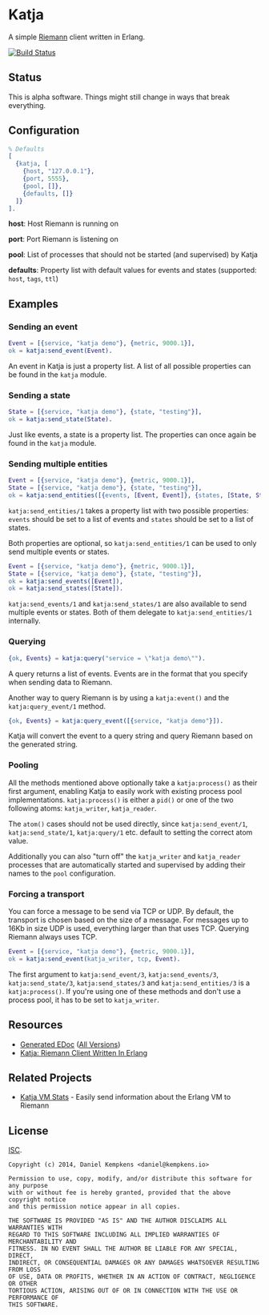 # Katja

A simple [Riemann](http://riemann.io) client written in Erlang.

[![Build Status](https://travis-ci.org/nifoc/katja.png)](https://travis-ci.org/nifoc/katja)

## Status

This is alpha software. Things might still change in ways that break everything.

## Configuration

```erlang
% Defaults
[
  {katja, [
    {host, "127.0.0.1"},
    {port, 5555},
    {pool, []},
    {defaults, []}
  ]}
].
```

**host**: Host Riemann is running on

**port**: Port Riemann is listening on

**pool**: List of processes that should not be started (and supervised) by Katja

**defaults**: Property list with default values for events and states (supported: `host`, `tags`, `ttl`)

## Examples

### Sending an event

```erlang
Event = [{service, "katja demo"}, {metric, 9000.1}],
ok = katja:send_event(Event).
```

An event in Katja is just a property list. A list of all possible properties can be found in the `katja` module.

### Sending a state

```erlang
State = [{service, "katja demo"}, {state, "testing"}],
ok = katja:send_state(State).
```

Just like events, a state is a property list. The properties can once again be found in the `katja` module.

### Sending multiple entities

```erlang
Event = [{service, "katja demo"}, {metric, 9000.1}],
State = [{service, "katja demo"}, {state, "testing"}],
ok = katja:send_entities([{events, [Event, Event]}, {states, [State, State]}]).
```

`katja:send_entities/1` takes a property list with two possible properties: `events` should be set to a list of events and `states` should be set to a list of states.

Both properties are optional, so `katja:send_entities/1` can be used to only send multiple events or states.

```erlang
Event = [{service, "katja demo"}, {metric, 9000.1}],
State = [{service, "katja demo"}, {state, "testing"}],
ok = katja:send_events([Event]),
ok = katja:send_states([State]).
```

`katja:send_events/1` and `katja:send_states/1` are also available to send multiple events or states. Both of them delegate to `katja:send_entities/1` internally.

### Querying

```erlang
{ok, Events} = katja:query("service = \"katja demo\"").
```

A query returns a list of events. Events are in the format that you specify when sending data to Riemann.

Another way to query Riemann is by using a `katja:event()` and the `katja:query_event/1` method.

```erlang
{ok, Events} = katja:query_event([{service, "katja demo"}]).
```

Katja will convert the event to a query string and query Riemann based on the generated string.

### Pooling

All the methods mentioned above optionally take a `katja:process()` as their first argument, enabling Katja to easily work with existing process pool implementations. `katja:process()` is either a `pid()` or one of the two following atoms: `katja_writer`, `katja_reader`.

The `atom()` cases should not be used directly, since `katja:send_event/1`, `katja:send_state/1`, `katja:query/1` etc. default to setting the correct atom value.

Additionally you can also "turn off" the `katja_writer` and `katja_reader` processes that are automatically started and supervised by adding their names to the `pool` configuration.

### Forcing a transport

You can force a message to be send via TCP or UDP. By default, the transport is chosen based on the size of a message. For messages up to 16Kb in size UDP is used, everything larger than that uses TCP. Querying Riemann always uses TCP.

```erlang
Event = [{service, "katja demo"}, {metric, 9000.1}],
ok = katja:send_event(katja_writer, tcp, Event).
```

The first argument to `katja:send_event/3`, `katja:send_events/3`, `katja:send_state/3`, `katja:send_states/3` and `katja:send_entities/3` is a `katja:process()`. If you're using one of these methods and don't use a process pool, it has to be set to `katja_writer`.

## Resources

* [Generated EDoc](http://katja.nifoc.pw/0.4/) ([All Versions](http://katja.nifoc.pw))
* [Katja: Riemann Client Written In Erlang](https://blog.kempkens.io/posts/katja-riemann-client-written-in-erlang/)

## Related Projects

* [Katja VM Stats](https://github.com/nifoc/katja_vmstats) - Easily send information about the Erlang VM to Riemann

## License

[ISC](https://en.wikipedia.org/wiki/ISC_license).

```
Copyright (c) 2014, Daniel Kempkens <daniel@kempkens.io>

Permission to use, copy, modify, and/or distribute this software for any purpose
with or without fee is hereby granted, provided that the above copyright notice
and this permission notice appear in all copies.

THE SOFTWARE IS PROVIDED "AS IS" AND THE AUTHOR DISCLAIMS ALL WARRANTIES WITH
REGARD TO THIS SOFTWARE INCLUDING ALL IMPLIED WARRANTIES OF MERCHANTABILITY AND
FITNESS. IN NO EVENT SHALL THE AUTHOR BE LIABLE FOR ANY SPECIAL, DIRECT,
INDIRECT, OR CONSEQUENTIAL DAMAGES OR ANY DAMAGES WHATSOEVER RESULTING FROM LOSS
OF USE, DATA OR PROFITS, WHETHER IN AN ACTION OF CONTRACT, NEGLIGENCE OR OTHER
TORTIOUS ACTION, ARISING OUT OF OR IN CONNECTION WITH THE USE OR PERFORMANCE OF
THIS SOFTWARE.
```

